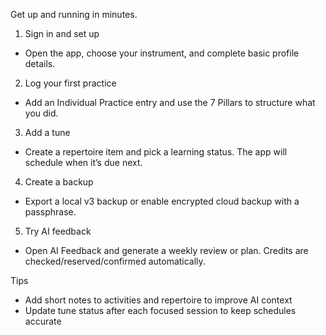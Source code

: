 Get up and running in minutes.

1. Sign in and set up

- Open the app, choose your instrument, and complete basic profile details.

2. Log your first practice

- Add an Individual Practice entry and use the 7 Pillars to structure what you did.

3. Add a tune

- Create a repertoire item and pick a learning status. The app will schedule when it’s due next.

4. Create a backup

- Export a local v3 backup or enable encrypted cloud backup with a passphrase.

5. Try AI feedback

- Open AI Feedback and generate a weekly review or plan. Credits are checked/reserved/confirmed automatically.

Tips

- Add short notes to activities and repertoire to improve AI context
- Update tune status after each focused session to keep schedules accurate

